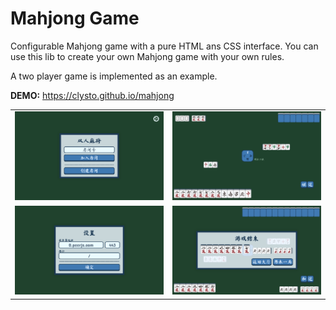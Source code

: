 # Mahjong Game

Configurable Mahjong game with a pure HTML ans CSS interface. You can use this lib to create your own Mahjong game with your own rules.

A two player game is implemented as an example.

**DEMO:** <https://clysto.github.io/mahjong>

|                                       |                                       |
| ------------------------------------- | ------------------------------------- |
| ![Mahjong Game](misc/screenshot1.png) | ![Mahjong Game](misc/screenshot2.png) |
| ![Mahjong Game](misc/screenshot3.png) | ![Mahjong Game](misc/screenshot4.png) |
